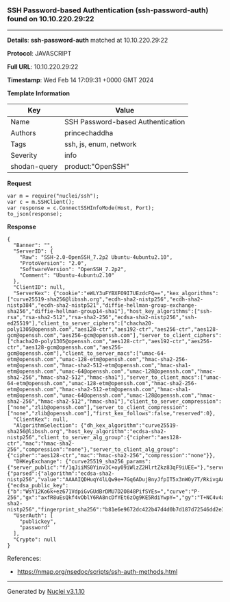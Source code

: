 ### SSH Password-based Authentication (ssh-password-auth) found on 10.10.220.29:22

----
**Details**: **ssh-password-auth** matched at 10.10.220.29:22

**Protocol**: JAVASCRIPT

**Full URL**: 10.10.220.29:22

**Timestamp**: Wed Feb 14 17:09:31 +0000 GMT 2024

**Template Information**

| Key | Value |
| --- | --- |
| Name | SSH Password-based Authentication |
| Authors | princechaddha |
| Tags | ssh, js, enum, network |
| Severity | info |
| shodan-query | product:"OpenSSH" |

**Request**
```http
var m = require("nuclei/ssh");
var c = m.SSHClient();
var response = c.ConnectSSHInfoMode(Host, Port);
to_json(response);
```

**Response**
```http
{
  "Banner": "",
  "ServerID": {
    "Raw": "SSH-2.0-OpenSSH_7.2p2 Ubuntu-4ubuntu2.10",
    "ProtoVersion": "2.0",
    "SoftwareVersion": "OpenSSH_7.2p2",
    "Comment": "Ubuntu-4ubuntu2.10"
  },
  "ClientID": null,
  "ServerKex": {"cookie":"eWLY3uFYBXFO9I7UEzdcFQ==","kex_algorithms":["curve25519-sha256@libssh.org","ecdh-sha2-nistp256","ecdh-sha2-nistp384","ecdh-sha2-nistp521","diffie-hellman-group-exchange-sha256","diffie-hellman-group14-sha1"],"host_key_algorithms":["ssh-rsa","rsa-sha2-512","rsa-sha2-256","ecdsa-sha2-nistp256","ssh-ed25519"],"client_to_server_ciphers":["chacha20-poly1305@openssh.com","aes128-ctr","aes192-ctr","aes256-ctr","aes128-gcm@openssh.com","aes256-gcm@openssh.com"],"server_to_client_ciphers":["chacha20-poly1305@openssh.com","aes128-ctr","aes192-ctr","aes256-ctr","aes128-gcm@openssh.com","aes256-gcm@openssh.com"],"client_to_server_macs":["umac-64-etm@openssh.com","umac-128-etm@openssh.com","hmac-sha2-256-etm@openssh.com","hmac-sha2-512-etm@openssh.com","hmac-sha1-etm@openssh.com","umac-64@openssh.com","umac-128@openssh.com","hmac-sha2-256","hmac-sha2-512","hmac-sha1"],"server_to_client_macs":["umac-64-etm@openssh.com","umac-128-etm@openssh.com","hmac-sha2-256-etm@openssh.com","hmac-sha2-512-etm@openssh.com","hmac-sha1-etm@openssh.com","umac-64@openssh.com","umac-128@openssh.com","hmac-sha2-256","hmac-sha2-512","hmac-sha1"],"client_to_server_compression":["none","zlib@openssh.com"],"server_to_client_compression":["none","zlib@openssh.com"],"first_kex_follows":false,"reserved":0},
  "ClientKex": null,
  "AlgorithmSelection": {"dh_kex_algorithm":"curve25519-sha256@libssh.org","host_key_algorithm":"ecdsa-sha2-nistp256","client_to_server_alg_group":{"cipher":"aes128-ctr","mac":"hmac-sha2-256","compression":"none"},"server_to_client_alg_group":{"cipher":"aes128-ctr","mac":"hmac-sha2-256","compression":"none"}},
  "DHKeyExchange": {"curve25519_sha256_params":{"server_public":"f/1qJiiMS0Yinv3C+oy09iWlzZ2HlrtZkz83qF9iUEE="},"server_signature":{"parsed":{"algorithm":"ecdsa-sha2-nistp256","value":"AAAAIQDHuqY4lLQw9e+7Gq6ADujBnyJfpIT5x3nWOy7T/RkivgAAACBrXjTbsjA67F7AGNsT4undo3JrmbGyVwlbYMSeMPN70g=="},"raw":"AAAAE2VjZHNhLXNoYTItbmlzdHAyNTYAAABJAAAAIQDHuqY4lLQw9e+7Gq6ADujBnyJfpIT5x3nWOy7T/RkivgAAACBrXjTbsjA67F7AGNsT4undo3JrmbGyVwlbYMSeMPN70g==","h":"+PBGZRGw2faUnf6333TNsZtRDCddC+eTZkaVqaavSVM="},"server_host_key":{"ecdsa_public_key":{"b":"WsY12Ko6k+ez671VdpiGvGUdBrDMU7D2O848PifSYEs=","curve":"P-256","gx":"axfR8uEsQkf4vOblY6RA8ncDfYEt6zOg9KE5RdiYwpY=","gy":"T+NC4v4af5uO5+tKfA+eFivOM1drMV7Oy7ZAaDe/UfU=","length":256,"n":"/////wAAAAD//////////7zm+q2nF56E87nKwvxjJVE=","p":"/////wAAAAEAAAAAAAAAAAAAAAD///////////////8=","x":"Hk4HdVhKU48ls7BcdX+N79qXBponyqWOveIucooaTAI=","y":"4+PtH7IhMCAC3vim719GDimVEEGdQPbxUF6eH2QZb20="},"raw":"AAAAE2VjZHNhLXNoYTItbmlzdHAyNTYAAAAIbmlzdHAyNTYAAABBBB5OB3VYSlOPJbOwXHV/je/alwaaJ8qljr3iLnKKGkwC4+PtH7IhMCAC3vim719GDimVEEGdQPbxUF6eH2QZb20=","algorithm":"ecdsa-sha2-nistp256","fingerprint_sha256":"b81e6e9672dc422b47d4d0b7d187d72546dd2e340b46f1a10d1520092003ec5f"}},
  "UserAuth": [
    "publickey",
    "password"
  ],
  "Crypto": null
}
```

References: 
- https://nmap.org/nsedoc/scripts/ssh-auth-methods.html

----

Generated by [Nuclei v3.1.10](https://github.com/projectdiscovery/nuclei)